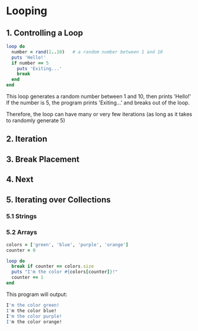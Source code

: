 # Looping

## 1. Controlling a Loop

```ruby
loop do
  number = rand(1..10)   # a random number between 1 and 10
  puts 'Hello!'
  if number == 5
    puts 'Exiting...'
    break
  end
end
```

This loop generates a random number between 1 and 10, then prints 'Hello!'
If the number is 5, the program prints 'Exiting...' and breaks out of the loop.

Therefore, the loop can have many or very few iterations (as long as it takes
to randomly generate 5)

## 2. Iteration

## 3. Break Placement

## 4. Next

## 5. Iterating over Collections

### 5.1 Strings

### 5.2 Arrays

```ruby
colors = ['green', 'blue', 'purple', 'orange']
counter = 0

loop do
  break if counter == colors.size
  puts "I'm the color #{colors[counter]}!"
  counter += 1
end
```

This program will output:

```ruby
I'm the color green!
I'm the color blue!
I'm the color purple!
I'm the color orange!
```

